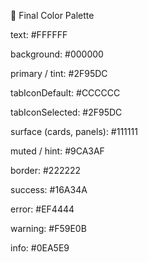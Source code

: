 🎨 Final Color Palette

text: #FFFFFF

background: #000000

primary / tint: #2F95DC

tabIconDefault: #CCCCCC

tabIconSelected: #2F95DC

surface (cards, panels): #111111

muted / hint: #9CA3AF

border: #222222

success: #16A34A

error: #EF4444

warning: #F59E0B

info: #0EA5E9